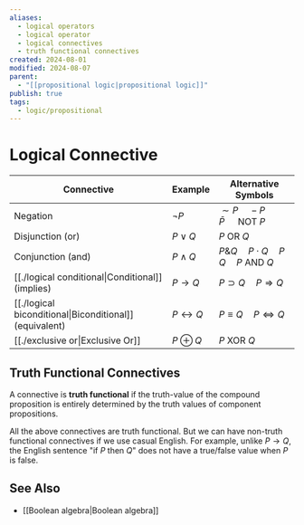 ```yaml
---
aliases:
  - logical operators
  - logical operator
  - logical connectives
  - truth functional connectives
created: 2024-08-01
modified: 2024-08-07
parent:
  - "[[propositional logic|propositional logic]]"
publish: true
tags:
  - logic/propositional
---
```


# Logical Connective

| Connective                                            | Example               | Alternative Symbols                                         |
| ----------------------------------------------------- | --------------------- | ----------------------------------------------------------- |
| Negation                                              | $\neg P$              | $\sim P \quad  - P \quad \bar{P} \quad \text { NOT } P$     |
| Disjunction (or)                                      | $P \lor Q$            | $P \text { OR } Q$                                          |
| Conjunction (and)                                     | $P \land Q$           | $P \& Q \quad P \cdot Q \quad P\,Q \quad P \text { AND } Q$ |
| [[./logical conditional\|Conditional]] (implies)        | $P \to Q$             | $P \supset Q \quad P \Rightarrow Q$                         |
| [[./logical biconditional\|Biconditional]] (equivalent) | $P \leftrightarrow Q$ | $P \equiv Q  \quad P \Leftrightarrow Q$                     |
| [[./exclusive or\|Exclusive Or]]                        | $P \oplus Q$          | $P \text { XOR } Q$                                         |

## Truth Functional Connectives
A connective is **truth functional** if the truth-value of the compound proposition is entirely determined by the truth values of component propositions.

All the above connectives are truth functional. But we can have non-truth functional connectives if we use casual English. For example, unlike $P \to Q$, the English sentence "if $P$ then $Q$" does not have a true/false value when $P$ is false.

## See Also
- [[Boolean algebra|Boolean algebra]]